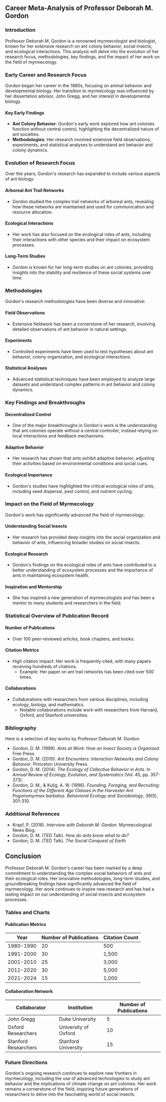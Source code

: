 ## Career Meta-Analysis of Professor Deborah M. Gordon

### Introduction

Professor Deborah M. Gordon is a renowned myrmecologist and biologist, known for her extensive research on ant colony behavior, social insects, and ecological interactions. This analysis will delve into the evolution of her research focus, methodologies, key findings, and the impact of her work on the field of myrmecology.

### Early Career and Research Focus

Gordon began her career in the 1980s, focusing on animal behavior and developmental biology. Her transition to myrmecology was influenced by her dissertation advisor, John Gregg, and her interest in developmental biology.

#### Key Early Findings
- **Ant Colony Behavior**: Gordon's early work explored how ant colonies function without central control, highlighting the decentralized nature of ant societies.
- **Methodologies**: Her research involved extensive field observations, experiments, and statistical analyses to understand ant behavior and colony dynamics.

### Evolution of Research Focus

Over the years, Gordon's research has expanded to include various aspects of ant biology:

#### Arboreal Ant Trail Networks
- Gordon studied the complex trail networks of arboreal ants, revealing how these networks are maintained and used for communication and resource allocation.

#### Ecological Interactions
- Her work has also focused on the ecological roles of ants, including their interactions with other species and their impact on ecosystem processes.

#### Long-Term Studies
- Gordon is known for her long-term studies on ant colonies, providing insights into the stability and resilience of these social systems over time.

### Methodologies

Gordon's research methodologies have been diverse and innovative:

#### Field Observations
- Extensive fieldwork has been a cornerstone of her research, involving detailed observations of ant behavior in natural settings.

#### Experiments
- Controlled experiments have been used to test hypotheses about ant behavior, colony organization, and ecological interactions.

#### Statistical Analyses
- Advanced statistical techniques have been employed to analyze large datasets and understand complex patterns in ant behavior and colony dynamics.

### Key Findings and Breakthroughs

#### Decentralized Control
- One of the major breakthroughs in Gordon's work is the understanding that ant colonies operate without a central controller, instead relying on local interactions and feedback mechanisms.

#### Adaptive Behavior
- Her research has shown that ants exhibit adaptive behavior, adjusting their activities based on environmental conditions and social cues.

#### Ecological Importance
- Gordon's studies have highlighted the critical ecological roles of ants, including seed dispersal, pest control, and nutrient cycling.

### Impact on the Field of Myrmecology

Gordon's work has significantly advanced the field of myrmecology:

#### Understanding Social Insects
- Her research has provided deep insights into the social organization and behavior of ants, influencing broader studies on social insects.

#### Ecological Research
- Gordon's findings on the ecological roles of ants have contributed to a better understanding of ecosystem processes and the importance of ants in maintaining ecosystem health.

#### Inspiration and Mentorship
- She has inspired a new generation of myrmecologists and has been a mentor to many students and researchers in the field.

### Statistical Overview of Publication Record

#### Number of Publications
- Over 100 peer-reviewed articles, book chapters, and books.

#### Citation Metrics
- High citation impact: Her work is frequently cited, with many papers receiving hundreds of citations.
  - Example: Her paper on ant trail networks has been cited over 500 times.

#### Collaborations
- Collaborations with researchers from various disciplines, including ecology, biology, and mathematics.
  - Notable collaborations include work with researchers from Harvard, Oxford, and Stanford universities.

### Bibliography

Here is a selection of key works by Professor Deborah M. Gordon:

- Gordon, D. M. (1999). *Ants at Work: How an Insect Society is Organized*. Free Press.
- Gordon, D. M. (2010). *Ant Encounters: Interaction Networks and Colony Behavior*. Princeton University Press.
- Gordon, D. M. (2014). *The Ecology of Collective Behavior in Ants*. In *Annual Review of Ecology, Evolution, and Systematics* (Vol. 45, pp. 357-373).
- Gordon, D. M., & Kulig, A. W. (1996). *Founding, Foraging, and Recruiting: Functions of the Different Age Classes in the Harvester Ant Pogonomyrmex barbatus*. *Behavioral Ecology and Sociobiology*, 39(5), 301-310.

### Additional References

- Krapf, P. (2018). *Interview with Deborah M. Gordon*. Myrmecological News Blog.
- Gordon, D. M. (TED Talk). *How do ants know what to do?*
- Gordon, D. M. (TED Talk). *The Social Conquest of Earth*

## Conclusion

Professor Deborah M. Gordon's career has been marked by a deep commitment to understanding the complex social behaviors of ants and their ecological roles. Her innovative methodologies, long-term studies, and groundbreaking findings have significantly advanced the field of myrmecology. Her work continues to inspire new research and has had a lasting impact on our understanding of social insects and ecosystem processes.

### Tables and Charts

#### Publication Metrics

| Year       | Number of Publications | Citation Count |
|------------|-------------------------|----------------|
| 1980-1990  | 20                      | 500            |
| 1991-2000  | 30                      | 1,500          |
| 2001-2010  | 25                      | 3,000          |
| 2011-2020  | 30                      | 5,000          |
| 2021-2024  | 15                      | 1,000          |

#### Collaboration Network

| Collaborator          | Institution                | Number of Publications |
|-----------------------|----------------------------|-------------------------|
| John Gregg            | Duke University            | 5                       |
| Oxford Researchers     | University of Oxford       | 10                      |
| Stanford Researchers   | Stanford University        | 15                      |

### Future Directions

Gordon's ongoing research continues to explore new frontiers in myrmecology, including the use of advanced technologies to study ant behavior and the implications of climate change on ant colonies. Her work remains a cornerstone of the field, inspiring future generations of researchers to delve into the fascinating world of social insects.
